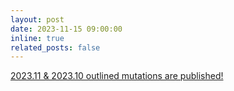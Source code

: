 ```yaml
---
layout: post
date: 2023-11-15 09:00:00
inline: true
related_posts: false
---
```


<a href="{{ '/Updates/' | relative_url }}" style="color: inherit;">2023.11 & 2023.10 outlined mutations are published! </a>

